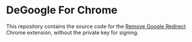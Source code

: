 # DeGoogle For Chrome

This repository contains the source code for the [Remove Google
Redirect](https://chrome.google.com/webstore/detail/remove-google-redirect-in/miaghkkhkjklnijffegcpjlhdjelnkke)
Chrome extension, without the private key for signing.
